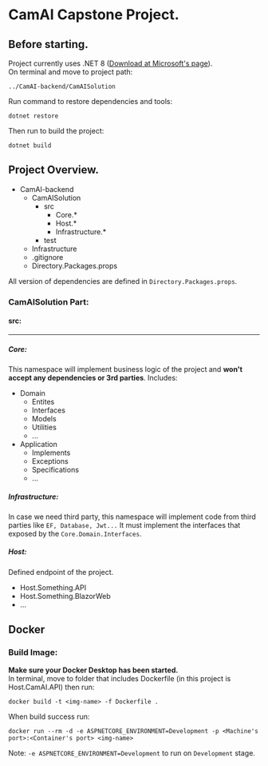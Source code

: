 
# CamAI Capstone Project.

## Before starting.
Project currently uses .NET 8 ([Download at Microsoft's page](https://dotnet.microsoft.com/en-us/download/dotnet/8.0)).  
On terminal and move to project path:
```
../CamAI-backend/CamAISolution
```
Run command to restore dependencies and tools:
```
dotnet restore
```
Then run to build the project:
```
dotnet build
```

## Project Overview.
- CamAI-backend
    - CamAISolution
        - src
            - Core.*
            - Host.*
            - Infrastructure.*
        - test
    - Infrastructure
    - .gitignore
    - Directory.Packages.props

All version of dependencies are defined in `Directory.Packages.props`.

### CamAISolution Part:

#### src:
***
##### Core:
This namespace will implement business logic of the project and **won't accept any dependencies or 3rd parties**. Includes:
- Domain
    - Entites
    - Interfaces
    - Models
    - Utilities
    - ...
- Application
    - Implements
    - Exceptions
    - Specifications
    - ...

##### Infrastructure:
In case we need third party, this namespace will implement code from third parties like `EF, Database, Jwt...` It must implement the interfaces that exposed by the `Core.Domain.Interfaces`.

##### Host:
Defined endpoint of the project.
- Host.Something.API
- Host.Something.BlazorWeb
- ...

## Docker

### Build Image:

**Make sure your Docker Desktop has been started.**  
In terminal, move to folder that includes Dockerfile (in this project is Host.CamAI.API) then run: 
```
docker build -t <img-name> -f Dockerfile .
```
When build success run:
```
docker run --rm -d -e ASPNETCORE_ENVIRONMENT=Development -p <Machine's port>:<Container's port> <img-name>
```
Note: `-e ASPNETCORE_ENVIRONMENT=Development` to run on `Development` stage.